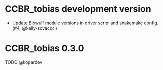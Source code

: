 # CCBR_tobias development version

- Update Biowulf module versions in driver script and snakemake config. (#4, @kelly-sovacool)

# CCBR_tobias 0.3.0

TODO @kopardev